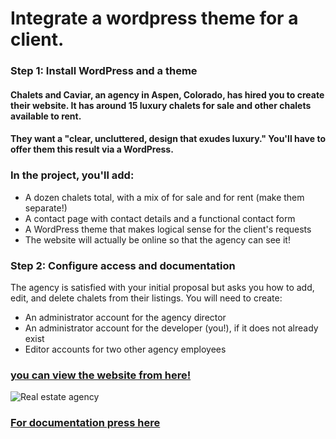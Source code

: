 # Integrate a wordpress theme for a client.
### Step 1: Install WordPress and a theme
#### Chalets and Caviar, an agency in Aspen, Colorado, has hired you to create their website. It has around 15 luxury chalets for sale and other chalets available to rent.

#### They want a "clear, uncluttered, design that exudes luxury." You'll have to offer them this result via a WordPress.


### In the project, you'll add:

- A dozen chalets total, with a mix of for sale and for rent (make them separate!)
- A contact page with contact details and a functional contact form
- A WordPress theme that makes logical sense for the client's requests
- The website will actually be online so that the agency can see it!

### Step 2: Configure access and documentation
The agency is satisfied with your initial proposal but asks you how to add, edit, and delete chalets from their listings. You will need to create:

- An administrator account for the agency director
- An administrator account for the developer (you!), if it does not already exist
- Editor accounts for two other agency employees

### [you can view the website from here!](http://dev-luxury-mountain-view-chalets.pantheonsite.io/contact-us/)
![Real estate agency](https://christinematta.github.io/P2_integrate-a-wordpress-theme-for-a-client/Real_estate.png)
### [For documentation press here]( https://christinematta.github.io/P2_integrate-a-wordpress-theme-for-a-client/Documentation/Manage_Properties.pdf)

